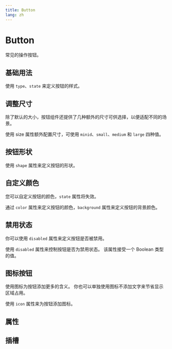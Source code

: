 ```yaml
---
title: Button
lang: zh
---
```


<script setup lang="ts">
  import props from "../../../example/button/description/zh-props.ts";
  import slots from "../../../example/button/description/zh-slots.ts";
</script>

# Button

常见的操作按钮。

##  基础用法

使用 `type`、`state` 来定义按钮的样式。

<demo src="../../../example/button/types.vue"></demo>

##  调整尺寸

除了默认的大小，按钮组件还提供了几种额外的尺寸可供选择，以便适配不同的场景。

使用 size 属性额外配置尺寸，可使用 `minid`、`small`、`medium` 和 `large` 四种值。

<demo src="../../../example/button/sizes.vue"></demo>



##  按钮形状

使用 ```shape``` 属性来定义按钮的形状。

<demo src="../../../example/button/shapes.vue"></demo>

## 自定义颜色

您可以自定义按钮的颜色，```state``` 属性将失效。

通过 ```color``` 属性来定义按钮的颜色，```background``` 属性来定义按钮的背景颜色。

<demo src="../../../example/button/custom.vue"></demo>


##  禁用状态

你可以使用  ```disabled``` 属性来定义按钮是否被禁用。

使用 ```disabled``` 属性来控制按钮是否为禁用状态。 该属性接受一个 Boolean 类型的值。

<demo src="../../../example/button/disabled.vue"></demo>

##  图标按钮

使用图标为按钮添加更多的含义。 你也可以单独使用图标不添加文字来节省显示区域占用。

使用 ```icon``` 属性来为按钮添加图标。

<demo src="../../../example/button/icon.vue"></demo>

## 属性

<table-block type="propsZh" :data="props"></table-block>

## 插槽

<table-block type="slotsZh" :data="slots"></table-block>
